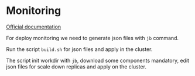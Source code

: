 # Monitoring

[Official documentation](https://github.com/prometheus-operator/kube-prometheus/blob/main/docs/customizing.md)

For deploy monitoring we need to generate json files with `jb` command.

Run the script `build.sh` for json files and apply in the cluster.

The script init workdir with `jb`, download some components mandatory, edit json files for scale down replicas and apply on the cluster.
